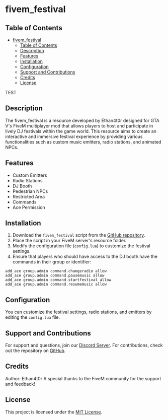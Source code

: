 # fivem_festival

## Table of Contents
- [fivem\_festival](#fivem_festival)
  - [Table of Contents](#table-of-contents)
  - [Description ](#description-)
  - [Features ](#features-)
  - [Installation ](#installation-)
  - [Configuration ](#configuration-)
  - [Support and Contributions ](#support-and-contributions-)
  - [Credits ](#credits-)
  - [License ](#license-)

TEST
## Description <a name="description"></a>
The fivem_festival is a resource developed by Ethan4t0r designed for GTA V's FiveM multiplayer mod that allows players to host and participate in lively DJ festivals within the game world. This resource aims to create an interactive and immersive festival experience by providing various functionalities such as custom music emitters, radio stations, and animated NPCs.

## Features <a name="features"></a>
- Custom Emitters
- Radio Stations
- DJ Booth
- Pedestrian NPCs
- Restricted Area
- Commands
- Ace Permission

## Installation <a name="installation"></a>
1. Download the `fivem_festival` script from the [GitHub repository](https://github.com/ethanfs20/fivem_festival).
2. Place the script in your FiveM server's resource folder.
3. Modify the configuration file (`config.lua`) to customize the festival settings.
4. Ensure that players who should have access to the DJ booth have the commands in their group or identifier:
```
add_ace group.admin command.changeradio allow
add_ace group.admin command.pausemusic allow
add_ace group.admin command.startfestival allow
add_ace group.admin command.resumemusic allow
```

## Configuration <a name="configuration"></a>
You can customize the festival settings, radio stations, and emitters by editing the `config.lua` file.

## Support and Contributions <a name="support"></a>
For support and questions, join our [Discord Server](https://discord.gg/BGwrmpjRyQ).
For contributions, check out the repository on [GitHub](https://github.com/ethanfs20/fivem_festival/blob/main/README.md).

## Credits <a name="credits"></a>
Author: Ethan4t0r
A special thanks to the FiveM community for the support and feedback!

## License <a name="license"></a>
This project is licensed under the [MIT License](LICENSE).

